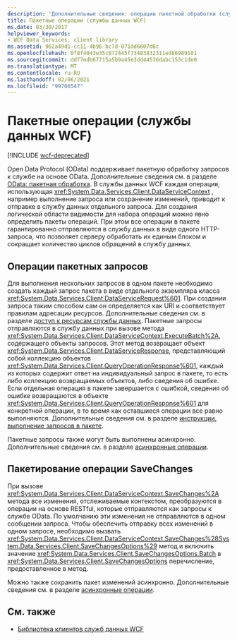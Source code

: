 ```yaml
---
description: 'Дополнительные сведения: операции пакетной обработки (службы данных WCF)'
title: Пакетные операции (службы данных WCF)
ms.date: 03/30/2017
helpviewer_keywords:
- WCF Data Services, client library
ms.assetid: 962a49d1-cc11-4b96-bc7d-071dd6607d6c
ms.openlocfilehash: 0f8f4043e35c872445f73483832311ed86989101
ms.sourcegitcommit: ddf7edb67715a5b9a45e3dd44536dabc153c1de0
ms.translationtype: MT
ms.contentlocale: ru-RU
ms.lasthandoff: 02/06/2021
ms.locfileid: "99766547"
---
```

# <a name="batching-operations-wcf-data-services"></a>Пакетные операции (службы данных WCF)

[!INCLUDE [wcf-deprecated](~/includes/wcf-deprecated.md)]

Open Data Protocol (OData) поддерживает пакетную обработку запросов к службе на основе OData. Дополнительные сведения см. в разделе [OData: пакетная обработка](https://www.odata.org/documentation/odata-version-2-0/batch-processing/). В службы данных WCF каждая операция, использующая <xref:System.Data.Services.Client.DataServiceContext> , например выполнение запроса или сохранение изменений, приводит к отправке в службу данных отдельного запроса. Для создания логической области видимости для набора операций можно явно определить пакеты операций. При этом все операции в пакете гарантированно отправляются в службу данных в виде одного HTTP-запроса, что позволяет серверу обработать их единым блоком и сокращает количество циклов обращений в службу данных.  
  
## <a name="batching-query-operations"></a>Операции пакетных запросов  

 Для выполнения нескольких запросов в одном пакете необходимо создать каждый запрос пакета в виде отдельного экземпляра класса <xref:System.Data.Services.Client.DataServiceRequest%601>. При создании запроса таким способом сам он определяется как URI и соответствует правилам адресации ресурсов. Дополнительные сведения см. в разделе [доступ к ресурсам службы данных](accessing-data-service-resources-wcf-data-services.md). Пакетные запросы отправляются в службу данных при вызове метода <xref:System.Data.Services.Client.DataServiceContext.ExecuteBatch%2A>, содержащего объекты запросов. Этот метод возвращает объект <xref:System.Data.Services.Client.DataServiceResponse>, представляющий собой коллекцию объектов <xref:System.Data.Services.Client.QueryOperationResponse%601>, каждый из которых содержит ответ на индивидуальный запрос в пакете, то есть либо коллекцию возвращаемых объектов, либо сведения об ошибке. Если отдельная операция в пакете завершается с ошибкой, сведения об ошибке возвращаются в объекте <xref:System.Data.Services.Client.QueryOperationResponse%601> для конкретной операции, в то время как оставшиеся операции все равно выполняются. Дополнительные сведения см. в разделе [инструкции. выполнение запросов в пакете](how-to-execute-queries-in-a-batch-wcf-data-services.md).  
  
 Пакетные запросы также могут быть выполнены асинхронно. Дополнительные сведения см. в разделе [асинхронные операции](asynchronous-operations-wcf-data-services.md).  
  
## <a name="batching-the-savechanges-operation"></a>Пакетирование операции SaveChanges  

 При вызове <xref:System.Data.Services.Client.DataServiceContext.SaveChanges%2A> метода все изменения, отслеживаемые контекстом, преобразуются в операции на основе RESTful, которые отправляются как запросы к службе OData. По умолчанию эти изменения не отправляются в одном сообщении запроса. Чтобы обеспечить отправку всех изменений в одном запросе, необходимо вызвать <xref:System.Data.Services.Client.DataServiceContext.SaveChanges%28System.Data.Services.Client.SaveChangesOptions%29> метод и включить значение <xref:System.Data.Services.Client.SaveChangesOptions.Batch> в <xref:System.Data.Services.Client.SaveChangesOptions> перечисление, предоставленное в метод.  
  
 Можно также сохранить пакет изменений асинхронно. Дополнительные сведения см. в разделе [асинхронные операции](asynchronous-operations-wcf-data-services.md).  
  
## <a name="see-also"></a>См. также

- [Библиотека клиентов служб данных WCF](wcf-data-services-client-library.md)
